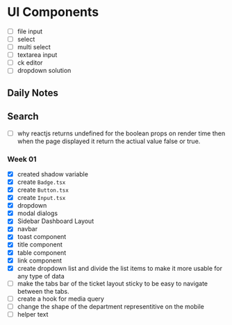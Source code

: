 # UI Components

- [ ] file input
- [ ] select
- [ ] multi select
- [ ] textarea input
- [ ] ck editor
- [ ] dropdown solution

## Daily Notes

## Search

- [ ] why reactjs returns undefined for the boolean props on render time then when the page displayed it return the actiual value false or true.

### Week 01

- [x] created shadow variable
- [x] create `Badge.tsx`
- [x] create `Button.tsx`
- [x] create `Input.tsx`
- [x] dropdown
- [x] modal dialogs
- [x] Sidebar Dashboard Layout
- [x] navbar
- [x] toast component
- [x] title component
- [x] table component
- [x] link component
- [x] create dropdown list and divide the list items to make it more usable for any type of data
- [ ] make the tabs bar of the ticket layout sticky to be easy to navigate between the tabs.
- [ ] create a hook for media query
- [ ] change the shape of the department representitive on the mobile
- [ ] helper text
